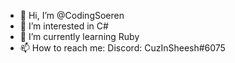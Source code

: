 - 👋 Hi, I’m @CodingSoeren
- 👀 I’m interested in C#
- 🌱 I’m currently learning Ruby
- 📫 How to reach me: Discord: CuzInSheesh#6075

<!---
CodingSoeren/CodingSoeren is a ✨ special ✨ repository because its `README.md` (this file) appears on your GitHub profile.
You can click the Preview link to take a look at your changes.
--->
